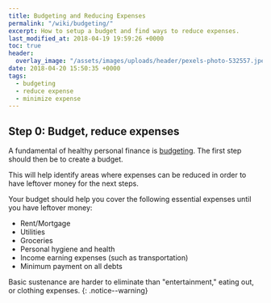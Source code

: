 ```yaml
---
title: Budgeting and Reducing Expenses
permalink: "/wiki/budgeting/"
excerpt: How to setup a budget and find ways to reduce expenses.
last_modified_at: 2018-04-19 19:59:26 +0000
toc: true
header:
  overlay_image: "/assets/images/uploads/header/pexels-photo-532557.jpeg"
date: 2018-04-20 15:50:35 +0000
tags:
  - budgeting
  - reduce expense
  - minimize expense
---
```


## Step 0: Budget, reduce expenses

A fundamental of healthy personal finance is [budgeting](<>). The first step should then be to create a budget.

This will help identify areas where expenses can be reduced in order to have leftover money for the next steps.

Your budget should help you cover the following essential expenses until you have leftover money:

* Rent/Mortgage
* Utilities
* Groceries
* Personal hygiene and health
* Income earning expenses (such as transportation)
* Minimum payment on all debts

Basic sustenance are harder to eliminate than "entertainment," eating out, or clothing expenses.
{: .notice--warning}
